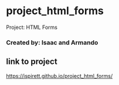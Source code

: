 # project_html_forms

Project: HTML Forms

### Created by: Isaac and Armando

## link to project

https://ispirett.github.io/project_html_forms/
